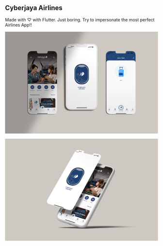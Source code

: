 ## Cyberjaya Airlines

Made with ♡ with Flutter. Just boring. Try to impersonate the most perfect Airlines App!!

![Screenshot](cyberjaya-airlines.png)

![Screenshot](cyberjaya-airlines2.png)
